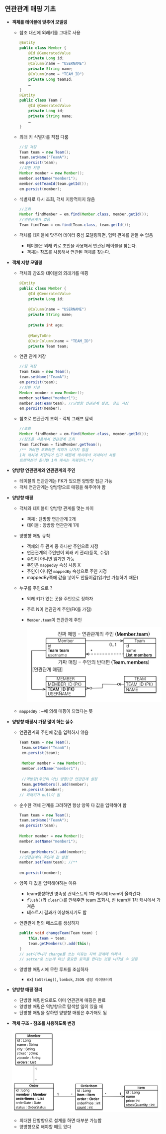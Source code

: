 ## 연관관계 매핑 기초

- **객체를 테이블에 맞추어 모델링**

  - 참조 대신에 외래키를 그대로 사용

    ```java
    @Entity
    public class Member { 
        @Id @GeneratedValue
        private Long id;
        @Column(name = "USERNAME")
        private String name;
        @Column(name = "TEAM_ID")
        private Long teamId; 
        … 
    } 
    @Entity
    public class Team {
        @Id @GeneratedValue
        private Long id;
        private String name; 
        … 
    }
    
    ```

  - 외래 키 식별자를 직접 다룸

    ```java
    //팀 저장
    Team team = new Team();
    team.setName("TeamA");
    em.persist(team);
    //회원 저장
    Member member = new Member();
    member.setName("member1");
    member.setTeamId(team.getId());
    em.persist(member);
    
    ```

  - 식별자로 다시 조회, 객체 지향적이지 않음

    ```java
    //조회
    Member findMember = em.find(Member.class, member.getId()); 
    //연관관계가 없음
    Team findTeam = em.find(Team.class, team.getId());
    ```

  - 객체를 테이블에 맞추어 데이터 중심 모델링하면, 협력 관계를 만들 수 없음
    - 테이블은 외래 키로 조인을 사용해서 연관된 테이블을 찾는다.  
    - 객체는 참조를 사용해서 연관된 객체를 찾는다.

- **객체 지향 모델링**

  - 객체의 참조와 테이블의 외래키를 매핑

    ```java
    @Entity
    public class Member { 
        @Id @GeneratedValue
        private Long id;
        
        @Column(name = "USERNAME")
        private String name;
        
        private int age;
    
        @ManyToOne
        @JoinColumn(name = "TEAM_ID")
        private Team team;
    ```

  - 연관 관계 저장

    ```java
    //팀 저장
    Team team = new Team();
    team.setName("TeamA");
    em.persist(team);
    //회원 저장
    Member member = new Member();
    member.setName("member1");
    member.setTeam(team); //단방향 연관관계 설정, 참조 저장
    em.persist(member);
    
    ```

  - 참조로 연관관계 조회 - 객체 그래프 탐색

    ```java
    //조회
    Member findMember = em.find(Member.class, member.getId()); 
    //참조를 사용해서 연관관계 조회
    Team findTeam = findMember.getTeam();
    /** 여러번 조회하면 쿼리가 나가지 않음
    1차 캐시에 저장되어 있기 때문에 캐시에서 꺼내어서 사용 
    트랜잭션이 끝나면 1차 캐시는 지워진다.**/
    ```



- **양방향 연관관계와 연관관계의 주인**

  - 테이블의 연관관계는 FK가 있으면 양방향 접근 가능
  - 객체 연관관계는 양방향으로 매핑을 해주어야 함

- **양방향 매핑**

  - 객체와 테이블이 양방향 관계를 맺는 차이

    - 객체 : 단방향 연관관계 2개
    - 테이블 : 양방향 연관관계 1개

  - 양방향 매핑 규칙

    - 객체의 두 관계 중 하나만 주인으로 지정
    - 연관관계의 주인만이 외래 키 관리(등록, 수정)
    - 주인이 아니면 읽기만 가능
    - 주인은 `mappedBy` 속성 사용 X
    - 주인이 아니면 `mappedBy` 속성으로 주인 지정
    - mappedBy쪽에 값을 넣어도 안들어감(읽기만 가능하기 때문)

  - 누구를 주인으로 ?

    - 외래 키가 있는 곳을 주인으로 정하자

    - 주로 N이 연관관계 주인(FK를 가짐)

    - `Member.team`이 연관관계 주인

      ![image-20230209130756564](section5.assets/image-20230209130756564.png)

  - `mappedBy` : ~에 의해 매핑이 되었다는 뜻



- **양방향 매핑시 가장 많이 하는 실수**

  - 연관관계의 주인에 값을 입력하지 않음

    ```java
    Team team = new Team();
     team.setName("TeamA");
     em.persist(team);
    
     Member member = new Member();
     member.setName("member1");
    
     //역방향(주인이 아닌 방향)만 연관관계 설정
     team.getMembers().add(member);
     em.persist(member);
    // 외래키가 null이 됨
    ```

  - 순수한 객체 관계를 고려하면 항상 양쪽 다 값을 입력해야 함

    ```java
    Team team = new Team();
    team.setName("TeamA");
    em.persist(team);
    
    Member member = new Member();
    member.setName("member1");
    
    team.getMembers().add(member); 
    //연관관계의 주인에 값 설정
    member.setTeam(team); //**
    
    em.persist(member);
    ```

  - 양쪽 다 값을 입력해야하는 이유

    - team생성하면 영속성 컨텍스트의 1차 캐시에 team이 올라간다.
    - `flush()`와 `clear()`를 안해주면 team 조회시, 빈 team을 1차 캐시에서 가져옴
    - 테스트시 결과가 이상해지기도 함

  - 연관관계 편의 메소드를 생성하자

    ```java
    public void changeTeam(Team team) {
    	this.team = team;
    	team.getMembers().add(this);
    }
    // set이아니라 change를 쓰는 이유는 자바 관례에 의해서
    // setter로 쓰는게 아닌 중요한 로직을 한다는 것을 나타낼 수 있음
    ```

  - 양방향 매핑시에 무한 루프를 조심하자
    - ex) `toString()`, `lombok`, `JSON 생성 라이브러리`



- **양방향 매핑 정리**
  - 단방향 매핑만으로도 이미 연관관계 매핑은 완료
  - 양방향 매핑은 역방향으로 탐색할 일이 있을 때
  - 단방향 매핑을 잘하면 양방향 매핑은 추가해도 됨



- **객체 구조 - 참조를 사용하도록 변경**

  ![image-20230209134902849](section5.assets/image-20230209134902849.png)

  - 최대한 단방향으로 설계를 하면 대부분 가능함
  - 양방향으로 해야할 때도 있다